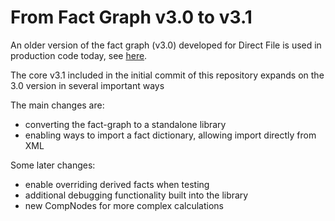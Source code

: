 # From Fact Graph v3.0 to v3.1
An older version of the fact graph (v3.0) developed for Direct File is used in production code today, see [here](https://github.com/IRS-Public/direct-file/tree/main/direct-file/fact-graph-scala). 

The core v3.1 included in the initial commit of this repository expands on the 3.0 version in several important ways

The main changes are:

- converting the fact-graph to a standalone library
- enabling ways to import a fact dictionary, allowing import directly from XML

Some later changes:

- enable overriding derived facts when testing
- additional debugging functionality built into the library
- new CompNodes for more complex calculations

